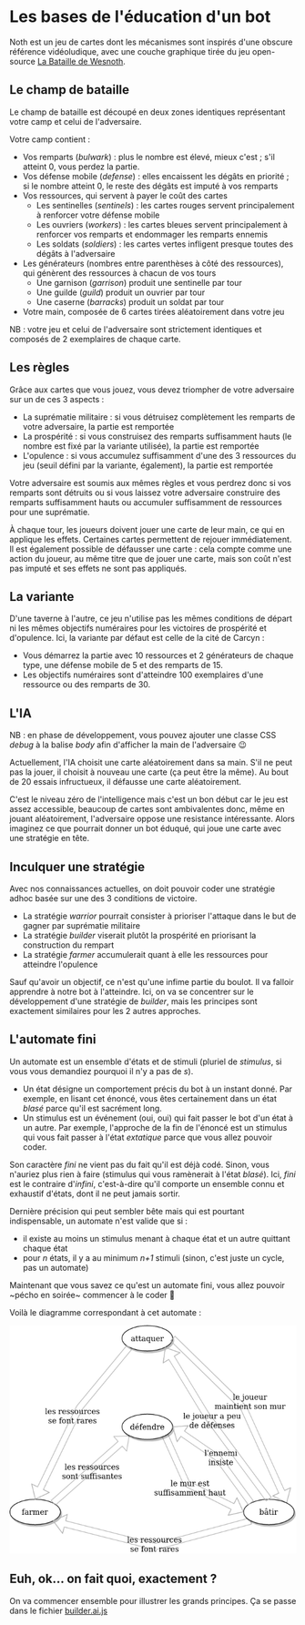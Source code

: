 # Les bases de l'éducation d'un bot

Noth est un jeu de cartes dont les mécanismes sont inspirés d'une obscure référence vidéoludique, avec une couche graphique tirée du jeu open-source [La Bataille de Wesnoth](https://www.wesnoth.org/).

## Le champ de bataille

Le champ de bataille est découpé en deux zones identiques représentant votre camp et celui de l'adversaire.

Votre camp contient :
- Vos remparts (_bulwark_) : plus le nombre est élevé, mieux c'est ; s'il atteint 0, vous perdez la partie.
- Vos défense mobile (_defense_) : elles encaissent les dégâts en priorité ; si le nombre atteint 0, le reste des dégâts est imputé à vos remparts
- Vos ressources, qui servent à payer le coût des cartes
  - Les sentinelles (_sentinels_) : les cartes rouges servent principalement à renforcer votre défense mobile
  - Les ouvriers (_workers_) : les cartes bleues servent principalement à renforcer vos remparts et endommager les remparts ennemis
  - Les soldats (_soldiers_) : les cartes vertes infligent presque toutes des dégâts à l'adversaire
- Les générateurs (nombres entre parenthèses à côté des ressources), qui génèrent des ressources à chacun de vos tours
  - Une garnison (_garrison_) produit une sentinelle par tour
  - Une guilde (_guild_) produit un ouvrier par tour
  - Une caserne (_barracks_) produit un soldat par tour
- Votre main, composée de 6 cartes tirées aléatoirement dans votre jeu

NB : votre jeu et celui de l'adversaire sont strictement identiques et composés de 2 exemplaires de chaque carte.

## Les règles

Grâce aux cartes que vous jouez, vous devez triompher de votre adversaire sur un de ces 3 aspects :
- La suprématie militaire : si vous détruisez complètement les remparts de votre adversaire, la partie est remportée
- La prospérité : si vous construisez des remparts suffisamment hauts (le nombre est fixé par la variante utilisée), la partie est remportée
- L'opulence : si vous accumulez suffisamment d'une des 3 ressources du jeu (seuil défini par la variante, également), la partie est remportée

Votre adversaire est soumis aux mêmes règles et vous perdrez donc si vos remparts sont détruits ou si vous laissez votre adversaire construire des remparts suffisamment hauts ou accumuler suffisamment de ressources pour une suprématie.

À chaque tour, les joueurs doivent jouer une carte de leur main, ce qui en applique les effets. Certaines cartes permettent de rejouer immédiatement. Il est également possible de défausser une carte : cela compte comme une action du joueur, au même titre que de jouer une carte, mais son coût n'est pas imputé et ses effets ne sont pas appliqués.

## La variante

D'une taverne à l'autre, ce jeu n'utilise pas les mêmes conditions de départ ni les mêmes objectifs numéraires pour les victoires de prospérité et d'opulence. Ici, la variante par défaut est celle de la cité de Carcyn :
- Vous démarrez la partie avec 10 ressources et 2 générateurs de chaque type, une défense mobile de 5 et des remparts de 15.
- Les objectifs numéraires sont d'atteindre 100 exemplaires d'une ressource ou des remparts de 30.

## L'IA

NB : en phase de développement, vous pouvez ajouter une classe CSS _debug_ à la balise _body_ afin d'afficher la main de l'adversaire :wink:

Actuellement, l'IA choisit une carte aléatoirement dans sa main. S'il ne peut pas la jouer, il choisit à nouveau une carte (ça peut être la même). Au bout de 20 essais infructueux, il défausse une carte aléatoirement.

C'est le niveau zéro de l'intelligence mais c'est un bon début car le jeu est assez accessible, beaucoup de cartes sont ambivalentes donc, même en jouant aléatoirement, l'adversaire oppose une resistance intéressante. Alors imaginez ce que pourrait donner un bot éduqué, qui joue une carte avec une stratégie en tête.

## Inculquer une stratégie

Avec nos connaissances actuelles, on doit pouvoir coder une stratégie adhoc basée sur une des 3 conditions de victoire.
- La stratégie _warrior_ pourrait consister à prioriser l'attaque dans le but de gagner par suprématie militaire
- La stratégie _builder_ viserait plutôt la prospérité en priorisant la construction du rempart
- La stratégie _farmer_ accumulerait quant à elle les ressources pour atteindre l'opulence

Sauf qu'avoir un objectif, ce n'est qu'une infime partie du boulot. Il va falloir apprendre à notre bot à l'atteindre. Ici, on va se concentrer sur le développement d'une stratégie de _builder_, mais les principes sont exactement similaires pour les 2 autres approches.

## L'automate fini

Un automate est un ensemble d'états et de stimuli (pluriel de _stimulus_, si vous vous demandiez pourquoi il n'y a pas de _s_).

- Un état désigne un comportement précis du bot à un instant donné. Par exemple, en lisant cet énoncé, vous êtes certainement dans un état _blasé_ parce qu'il est sacrément long.
- Un stimulus est un événement (oui, oui) qui fait passer le bot d'un état à un autre. Par exemple, l'approche de la fin de l'énoncé est un stimulus qui vous fait passer à l'état _extatique_ parce que vous allez pouvoir coder.

Son caractère _fini_ ne vient pas du fait qu'il est déjà codé. Sinon, vous n'auriez plus rien à faire (stimulus qui vous ramènerait à l'état _blasé_). Ici, _fini_ est le contraire d'_infini_, c'est-à-dire qu'il comporte un ensemble connu et exhaustif d'états, dont il ne peut jamais sortir.

Dernière précision qui peut sembler bête mais qui est pourtant indispensable, un automate n'est valide que si :
- il existe au moins un stimulus menant à chaque état et un autre quittant chaque état
- pour _n_ états, il y a au minimum _n+1_ stimuli (sinon, c'est juste un cycle, pas un automate)

Maintenant que vous savez ce qu'est un automate fini, vous allez pouvoir ~pécho en soirée~ commencer à le coder :tada:

Voilà le diagramme correspondant à cet automate :

![diagramme](./builder_ai.png)

## Euh, ok... on fait quoi, exactement ?

On va commencer ensemble pour illustrer les grands principes. Ça se passe dans le fichier [builder.ai.js](./src/modules/ai/builder.ai.js)